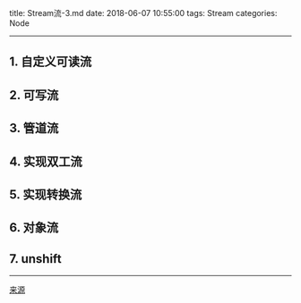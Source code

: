 title: Stream流-3.md
date: 2018-06-07 10:55:00
tags: Stream
categories: Node

---

## 1. 自定义可读流

## 2. 可写流

## 3. 管道流

## 4. 实现双工流

## 5. 实现转换流

## 6. 对象流

## 7. unshift

---

[来源](https://zhufengzhufeng.github.io/201802/html/15.Stream-3.html)
